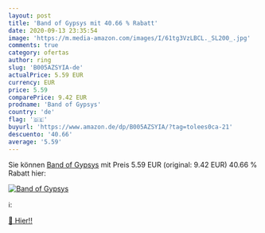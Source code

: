 ```yaml
---
layout: post
title: 'Band of Gypsys mit 40.66 % Rabatt'
date: 2020-09-13 23:35:54
image: 'https://m.media-amazon.com/images/I/61tg3VzLBCL._SL200_.jpg'
comments: true
category: ofertas
author: ring
slug: 'B005AZSYIA-de'
actualPrice: 5.59 EUR
currency: EUR
price: 5.59
comparePrice: 9.42 EUR
prodname: 'Band of Gypsys'
country: 'de'
flag: '🇩🇪'
buyurl: 'https://www.amazon.de/dp/B005AZSYIA/?tag=tolees0ca-21'
descuento: '40.66'
average: '5.59'
---
```


Sie können [Band of Gypsys](https://www.amazon.de/dp/B005AZSYIA/?tag=tolees0ca-21) mit Preis 5.59 EUR (original: 9.42 EUR) 40.66 % Rabatt hier:

[![Band of Gypsys](https://m.media-amazon.com/images/I/61tg3VzLBCL._SL200_.jpg)](https://www.amazon.de/dp/B005AZSYIA/?tag=tolees0ca-21)

ℹ️:


[🛒 Hier!!](https://www.amazon.de/dp/B005AZSYIA/?tag=tolees0ca-21)
